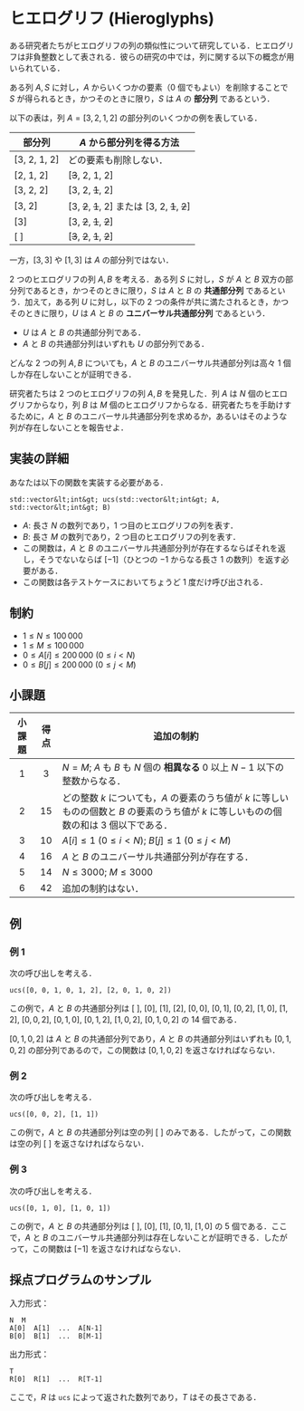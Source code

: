 # ヒエログリフ (Hieroglyphs)

ある研究者たちがヒエログリフの列の類似性について研究している．ヒエログリフは非負整数として表される．彼らの研究の中では，列に関する以下の概念が用いられている．

ある列 $A,S$ に対し，$A$ からいくつかの要素（$0$ 個でもよい）を削除することで $S$ が得られるとき，かつそのときに限り，$S$ は $A$ の **部分列** であるという．

以下の表は，列 $A = [3, 2, 1, 2]$ の部分列のいくつかの例を表している．

| 部分列    | $A$ から部分列を得る方法 |
|----------------|---------------------------------|
| [3, 2, 1, 2] | どの要素も削除しない．
| [2, 1, 2]     | [<s>3</s>, 2, 1, 2]
| [3, 2, 2]     | [3, 2, <s>1</s>, 2]
| [3, 2]         | [3, <s>2</s>, <s>1</s>, 2] または [3, 2, <s>1</s>, <s>2</s>]
| [3]             | [3, <s>2</s>, <s>1</s>, <s>2</s>]
| [ ]              | [<s>3</s>, <s>2</s>, <s>1</s>, <s>2</s>]

一方，$[3, 3]$ や $[1, 3]$ は $A$ の部分列ではない．

$2$ つのヒエログリフの列 $A,B$ を考える．ある列 $S$ に対し，$S$ が $A$ と $B$ 双方の部分列であるとき，かつそのときに限り，$S$ は $A$ と $B$ の **共通部分列** であるという．加えて，ある列 $U$ に対し，以下の $2$ つの条件が共に満たされるとき，かつそのときに限り，$U$ は $A$ と $B$ の **ユニバーサル共通部分列** であるという．

* $U$ は $A$ と $B$ の共通部分列である．
* $A$ と $B$ の共通部分列はいずれも $U$ の部分列である．

どんな $2$ つの列 $A,B$ についても，$A$ と $B$ のユニバーサル共通部分列は高々 $1$ 個しか存在しないことが証明できる．

研究者たちは $2$ つのヒエログリフの列 $A,B$ を発見した．列 $A$ は $N$ 個のヒエログリフからなり，列 $B$ は $M$ 個のヒエログリフからなる．研究者たちを手助けするために，$A$ と $B$ のユニバーサル共通部分列を求めるか，あるいはそのような列が存在しないことを報告せよ．

## 実装の詳細

あなたは以下の関数を実装する必要がある．

```
std::vector&lt;int&gt; ucs(std::vector&lt;int&gt; A, std::vector&lt;int&gt; B)
```

* $A$: 長さ $N$ の数列であり，$1$ つ目のヒエログリフの列を表す．
* $B$: 長さ $M$ の数列であり，$2$ つ目のヒエログリフの列を表す．
* この関数は，$A$ と $B$ のユニバーサル共通部分列が存在するならばそれを返し，そうでないならば $[-1]$（ひとつの $-1$ からなる長さ $1$ の数列）を返す必要がある．
* この関数は各テストケースにおいてちょうど $1$ 度だけ呼び出される．

## 制約

* $1 \leq N \leq 100\,000$
* $1 \leq M \leq 100\,000$
* $0 \leq A[i] \leq 200\,000$ ($0 \leq i < N$)
* $0 \leq B[j] \leq 200\,000$ ($0 \leq j < M$)

## 小課題

| 小課題 | 得点  | 追加の制約 |
| :-----: | :----: | ---------------------- |
| 1       | $3$    | $N = M$; $A$ も $B$ も $N$ 個の **相異なる** $0$ 以上 $N-1$ 以下の整数からなる．
| 2       | $15$   | どの整数 $k$ についても，$A$ の要素のうち値が $k$ に等しいものの個数と $B$ の要素のうち値が $k$ に等しいものの個数の和は $3$ 個以下である．
| 3       | $10$   | $A[i] \leq 1$ ($0 \leq i < N$); $B[j] \leq 1$ ($0 \leq j < M$)
| 4       | $16$   | $A$ と $B$ のユニバーサル共通部分列が存在する．
| 5       | $14$   | $N \leq 3000$; $M \leq 3000$
| 6       | $42$   | 追加の制約はない．

## 例

### 例 1

次の呼び出しを考える．

```
ucs([0, 0, 1, 0, 1, 2], [2, 0, 1, 0, 2])
```

この例で，$A$ と $B$ の共通部分列は $[\ ]$, $[0]$, $[1]$, $[2]$, $[0, 0]$, $[0, 1]$, $[0, 2]$, $[1, 0]$, $[1, 2]$, $[0, 0, 2]$, $[0, 1, 0]$, $[0, 1, 2]$, $[1, 0, 2]$, $[0, 1, 0, 2]$ の $14$ 個である．

$[0, 1, 0, 2]$ は $A$ と $B$ の共通部分列であり，$A$ と $B$ の共通部分列はいずれも $[0, 1, 0, 2]$ の部分列であるので，この関数は $[0, 1, 0, 2]$ を返さなければならない．

### 例 2

次の呼び出しを考える．

```
ucs([0, 0, 2], [1, 1])
```

この例で，$A$ と $B$ の共通部分列は空の列 $[\ ]$ のみである．したがって，この関数は空の列 $[\ ]$ を返さなければならない．

### 例 3

次の呼び出しを考える．

```
ucs([0, 1, 0], [1, 0, 1])
```

この例で，$A$ と $B$ の共通部分列は $[\ ]$, $[0]$, $[1]$, $[0, 1]$, $[1, 0]$ の $5$ 個である．ここで，$A$ と $B$ のユニバーサル共通部分列は存在しないことが証明できる．したがって，この関数は $[-1]$ を返さなければならない．

## 採点プログラムのサンプル

入力形式：

```
N  M
A[0]  A[1]  ...  A[N-1]
B[0]  B[1]  ...  B[M-1]
```

出力形式：

```
T
R[0]  R[1]  ...  R[T-1]
```

ここで，$R$ は `ucs` によって返された数列であり，$T$ はその長さである．
